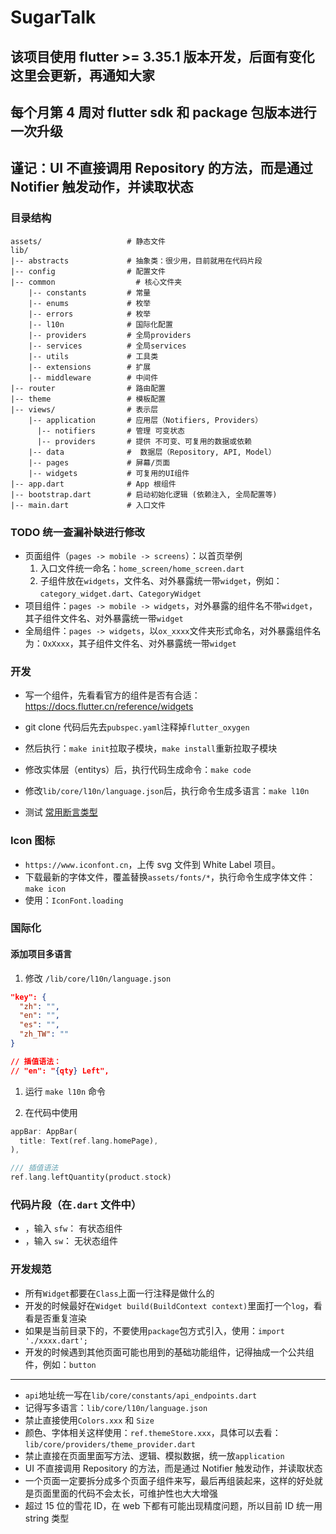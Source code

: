 <!--
 * @Author: Marlon.M
 * @Email: maiguangyang@163.com
 * @Date: 2025-01-02 14:21:32
-->

# SugarTalk

## 该项目使用 flutter >= 3.35.1 版本开发，后面有变化这里会更新，再通知大家

## 每个月第 4 周对 flutter sdk 和 package 包版本进行一次升级

## 谨记：UI 不直接调用 Repository 的方法，而是通过 Notifier 触发动作，并读取状态

### 目录结构

```
assets/                   # 静态文件
lib/
|-- abstracts             # 抽象类：很少用，目前就用在代码片段
|-- config                # 配置文件
|-- common                  # 核心文件夹
    |-- constants         # 常量
    |-- enums             # 枚举
    |-- errors            # 枚举
    |-- l10n              # 国际化配置
    |-- providers         # 全局providers
    |-- services          # 全局services
    |-- utils             # 工具类
    |-- extensions        # 扩展
    |-- middleware        # 中间件
|-- router                # 路由配置
|-- theme                 # 模板配置
|-- views/                # 表示层
    |-- application       # 应用层（Notifiers, Providers）
      |-- notifiers       # 管理 可变状态
      |-- providers       # 提供 不可变、可复用的数据或依赖
    |-- data              #  数据层（Repository, API, Model）
    |-- pages             # 屏幕/页面
    |-- widgets           # 可复用的UI组件
|-- app.dart              # App 根组件
|-- bootstrap.dart        # 启动初始化逻辑 (依赖注入, 全局配置等)
|-- main.dart             # 入口文件

```

### TODO 统一查漏补缺进行修改

- 页面组件（`pages -> mobile -> screens`）：以首页举例
  1. 入口文件统一命名：`home_screen/home_screen.dart`
  2. 子组件放在`widgets`，文件名、对外暴露统一带`widget`，例如：`category_widget.dart`、`CategoryWidget`
- 项目组件：`pages -> mobile -> widgets`，对外暴露的组件名不带`widget`，其子组件文件名、对外暴露统一带`widget`
- 全局组件：`pages -> widgets`，以`ox_xxxx`文件夹形式命名，对外暴露组件名为：`OxXxxx`，其子组件文件名、对外暴露统一带`widget`

### 开发

- 写一个组件，先看看官方的组件是否有合适：https://docs.flutter.cn/reference/widgets
- git clone 代码后先去`pubspec.yaml`注释掉`flutter_oxygen`
- 然后执行：`make init`拉取子模块，`make install`重新拉取子模块
- 修改实体层（entitys）后，执行代码生成命令：`make code`
- 修改`lib/core/l10n/language.json`后，执行命令生成多语言：`make l10n`

- 测试 [常用断言类型](./docs/test.md)

### Icon 图标

- `https://www.iconfont.cn`，上传 svg 文件到 White Label 项目。
- 下载最新的字体文件，覆盖替换`assets/fonts/*`，执行命令生成字体文件：`make icon`
- 使用：`IconFont.loading`

### 国际化

#### 添加项目多语言

1. 修改 `/lib/core/l10n/language.json`

```json
"key": {
  "zh": "",
  "en": "",
  "es": "",
  "zh_TW": ""
}

// 插值语法：
// "en": "{qty} Left",
```

1. 运行 `make l10n` 命令
   
2. 在代码中使用

```dart
appBar: AppBar(
  title: Text(ref.lang.homePage),
),

/// 插值语法
ref.lang.leftQuantity(product.stock)
```

### 代码片段（在`.dart` 文件中）
- ，输入 `sfw`： 有状态组件
- ，输入 `sw`： 无状态组件

### 开发规范
- 所有`Widget`都要在`Class`上面一行注释是做什么的
- 开发的时候最好在`Widget build(BuildContext context)`里面打一个`log`，看看是否重复渲染
- 如果是当前目录下的，不要使用`package`包方式引入，使用：`import './xxxx.dart';`
- 开发的时候遇到其他页面可能也用到的基础功能组件，记得抽成一个公共组件，例如：`button`

---

- `api`地址统一写在`lib/core/constants/api_endpoints.dart`
- 记得写多语言：`lib/core/l10n/language.json`
- 禁止直接使用`Colors.xxx` 和 `Size`
- 颜色、字体相关这样使用：`ref.themeStore.xxx`，具体可以去看：`lib/core/providers/theme_provider.dart`
- 禁止直接在页面里面写方法、逻辑、模拟数据，统一放`application`
- UI 不直接调用 Repository 的方法，而是通过 Notifier 触发动作，并读取状态
- 一个页面一定要拆分成多个页面子组件来写，最后再组装起来，这样的好处就是页面里面的代码不会太长，可维护性也大大增强
- 超过 15 位的雪花 ID，在 web 下都有可能出现精度问题，所以目前 ID 统一用 string 类型